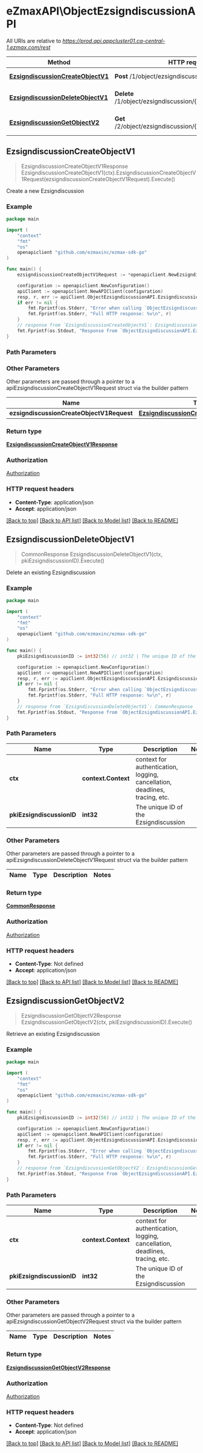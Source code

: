 # eZmaxAPI\ObjectEzsigndiscussionAPI

All URIs are relative to *https://prod.api.appcluster01.ca-central-1.ezmax.com/rest*

Method | HTTP request | Description
------------- | ------------- | -------------
[**EzsigndiscussionCreateObjectV1**](ObjectEzsigndiscussionAPI.md#EzsigndiscussionCreateObjectV1) | **Post** /1/object/ezsigndiscussion | Create a new Ezsigndiscussion
[**EzsigndiscussionDeleteObjectV1**](ObjectEzsigndiscussionAPI.md#EzsigndiscussionDeleteObjectV1) | **Delete** /1/object/ezsigndiscussion/{pkiEzsigndiscussionID} | Delete an existing Ezsigndiscussion
[**EzsigndiscussionGetObjectV2**](ObjectEzsigndiscussionAPI.md#EzsigndiscussionGetObjectV2) | **Get** /2/object/ezsigndiscussion/{pkiEzsigndiscussionID} | Retrieve an existing Ezsigndiscussion



## EzsigndiscussionCreateObjectV1

> EzsigndiscussionCreateObjectV1Response EzsigndiscussionCreateObjectV1(ctx).EzsigndiscussionCreateObjectV1Request(ezsigndiscussionCreateObjectV1Request).Execute()

Create a new Ezsigndiscussion



### Example

```go
package main

import (
	"context"
	"fmt"
	"os"
	openapiclient "github.com/ezmaxinc/ezmax-sdk-go"
)

func main() {
	ezsigndiscussionCreateObjectV1Request := *openapiclient.NewEzsigndiscussionCreateObjectV1Request([]openapiclient.EzsigndiscussionRequestCompound{*openapiclient.NewEzsigndiscussionRequestCompound(int32(97), int32(4), int32(57208), int32(57652), *openapiclient.NewDiscussionRequest("John Doe"))}) // EzsigndiscussionCreateObjectV1Request | 

	configuration := openapiclient.NewConfiguration()
	apiClient := openapiclient.NewAPIClient(configuration)
	resp, r, err := apiClient.ObjectEzsigndiscussionAPI.EzsigndiscussionCreateObjectV1(context.Background()).EzsigndiscussionCreateObjectV1Request(ezsigndiscussionCreateObjectV1Request).Execute()
	if err != nil {
		fmt.Fprintf(os.Stderr, "Error when calling `ObjectEzsigndiscussionAPI.EzsigndiscussionCreateObjectV1``: %v\n", err)
		fmt.Fprintf(os.Stderr, "Full HTTP response: %v\n", r)
	}
	// response from `EzsigndiscussionCreateObjectV1`: EzsigndiscussionCreateObjectV1Response
	fmt.Fprintf(os.Stdout, "Response from `ObjectEzsigndiscussionAPI.EzsigndiscussionCreateObjectV1`: %v\n", resp)
}
```

### Path Parameters



### Other Parameters

Other parameters are passed through a pointer to a apiEzsigndiscussionCreateObjectV1Request struct via the builder pattern


Name | Type | Description  | Notes
------------- | ------------- | ------------- | -------------
 **ezsigndiscussionCreateObjectV1Request** | [**EzsigndiscussionCreateObjectV1Request**](EzsigndiscussionCreateObjectV1Request.md) |  | 

### Return type

[**EzsigndiscussionCreateObjectV1Response**](EzsigndiscussionCreateObjectV1Response.md)

### Authorization

[Authorization](../README.md#Authorization)

### HTTP request headers

- **Content-Type**: application/json
- **Accept**: application/json

[[Back to top]](#) [[Back to API list]](../README.md#documentation-for-api-endpoints)
[[Back to Model list]](../README.md#documentation-for-models)
[[Back to README]](../README.md)


## EzsigndiscussionDeleteObjectV1

> CommonResponse EzsigndiscussionDeleteObjectV1(ctx, pkiEzsigndiscussionID).Execute()

Delete an existing Ezsigndiscussion



### Example

```go
package main

import (
	"context"
	"fmt"
	"os"
	openapiclient "github.com/ezmaxinc/ezmax-sdk-go"
)

func main() {
	pkiEzsigndiscussionID := int32(56) // int32 | The unique ID of the Ezsigndiscussion

	configuration := openapiclient.NewConfiguration()
	apiClient := openapiclient.NewAPIClient(configuration)
	resp, r, err := apiClient.ObjectEzsigndiscussionAPI.EzsigndiscussionDeleteObjectV1(context.Background(), pkiEzsigndiscussionID).Execute()
	if err != nil {
		fmt.Fprintf(os.Stderr, "Error when calling `ObjectEzsigndiscussionAPI.EzsigndiscussionDeleteObjectV1``: %v\n", err)
		fmt.Fprintf(os.Stderr, "Full HTTP response: %v\n", r)
	}
	// response from `EzsigndiscussionDeleteObjectV1`: CommonResponse
	fmt.Fprintf(os.Stdout, "Response from `ObjectEzsigndiscussionAPI.EzsigndiscussionDeleteObjectV1`: %v\n", resp)
}
```

### Path Parameters


Name | Type | Description  | Notes
------------- | ------------- | ------------- | -------------
**ctx** | **context.Context** | context for authentication, logging, cancellation, deadlines, tracing, etc.
**pkiEzsigndiscussionID** | **int32** | The unique ID of the Ezsigndiscussion | 

### Other Parameters

Other parameters are passed through a pointer to a apiEzsigndiscussionDeleteObjectV1Request struct via the builder pattern


Name | Type | Description  | Notes
------------- | ------------- | ------------- | -------------


### Return type

[**CommonResponse**](CommonResponse.md)

### Authorization

[Authorization](../README.md#Authorization)

### HTTP request headers

- **Content-Type**: Not defined
- **Accept**: application/json

[[Back to top]](#) [[Back to API list]](../README.md#documentation-for-api-endpoints)
[[Back to Model list]](../README.md#documentation-for-models)
[[Back to README]](../README.md)


## EzsigndiscussionGetObjectV2

> EzsigndiscussionGetObjectV2Response EzsigndiscussionGetObjectV2(ctx, pkiEzsigndiscussionID).Execute()

Retrieve an existing Ezsigndiscussion



### Example

```go
package main

import (
	"context"
	"fmt"
	"os"
	openapiclient "github.com/ezmaxinc/ezmax-sdk-go"
)

func main() {
	pkiEzsigndiscussionID := int32(56) // int32 | The unique ID of the Ezsigndiscussion

	configuration := openapiclient.NewConfiguration()
	apiClient := openapiclient.NewAPIClient(configuration)
	resp, r, err := apiClient.ObjectEzsigndiscussionAPI.EzsigndiscussionGetObjectV2(context.Background(), pkiEzsigndiscussionID).Execute()
	if err != nil {
		fmt.Fprintf(os.Stderr, "Error when calling `ObjectEzsigndiscussionAPI.EzsigndiscussionGetObjectV2``: %v\n", err)
		fmt.Fprintf(os.Stderr, "Full HTTP response: %v\n", r)
	}
	// response from `EzsigndiscussionGetObjectV2`: EzsigndiscussionGetObjectV2Response
	fmt.Fprintf(os.Stdout, "Response from `ObjectEzsigndiscussionAPI.EzsigndiscussionGetObjectV2`: %v\n", resp)
}
```

### Path Parameters


Name | Type | Description  | Notes
------------- | ------------- | ------------- | -------------
**ctx** | **context.Context** | context for authentication, logging, cancellation, deadlines, tracing, etc.
**pkiEzsigndiscussionID** | **int32** | The unique ID of the Ezsigndiscussion | 

### Other Parameters

Other parameters are passed through a pointer to a apiEzsigndiscussionGetObjectV2Request struct via the builder pattern


Name | Type | Description  | Notes
------------- | ------------- | ------------- | -------------


### Return type

[**EzsigndiscussionGetObjectV2Response**](EzsigndiscussionGetObjectV2Response.md)

### Authorization

[Authorization](../README.md#Authorization)

### HTTP request headers

- **Content-Type**: Not defined
- **Accept**: application/json

[[Back to top]](#) [[Back to API list]](../README.md#documentation-for-api-endpoints)
[[Back to Model list]](../README.md#documentation-for-models)
[[Back to README]](../README.md)

